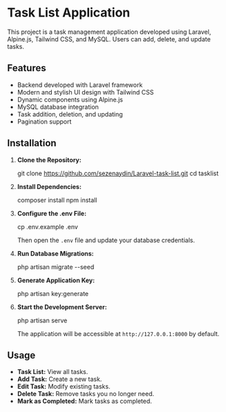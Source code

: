 # Task List Application

This project is a task management application developed using Laravel, Alpine.js, Tailwind CSS, and MySQL. Users can add, delete, and update tasks.

## Features
- Backend developed with Laravel framework
- Modern and stylish UI design with Tailwind CSS
- Dynamic components using Alpine.js
- MySQL database integration
- Task addition, deletion, and updating
- Pagination support

## Installation
1. **Clone the Repository:**

   git clone https://github.com/sezenaydin/Laravel-task-list.git
   cd tasklist


2. **Install Dependencies:**

   composer install
   npm install


3. **Configure the .env File:**

   cp .env.example .env

   Then open the `.env` file and update your database credentials.

4. **Run Database Migrations:**

   php artisan migrate --seed


5. **Generate Application Key:**

   php artisan key:generate


6. **Start the Development Server:**

   php artisan serve

   The application will be accessible at `http://127.0.0.1:8000` by default.

## Usage
- **Task List:** View all tasks.
- **Add Task:** Create a new task.
- **Edit Task:** Modify existing tasks.
- **Delete Task:** Remove tasks you no longer need.
- **Mark as Completed:** Mark tasks as completed.




